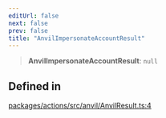 ```yaml
---
editUrl: false
next: false
prev: false
title: "AnvilImpersonateAccountResult"
---
```


> **AnvilImpersonateAccountResult**: `null`

## Defined in

[packages/actions/src/anvil/AnvilResult.ts:4](https://github.com/evmts/tevm-monorepo/blob/main/packages/actions/src/anvil/AnvilResult.ts#L4)
